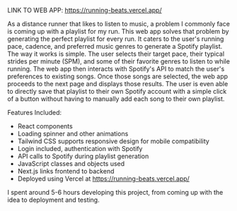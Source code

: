 LINK TO WEB APP: https://running-beats.vercel.app/

As a distance runner that likes to listen to music, a problem I commonly face is coming up with a playlist for my run. This web app solves that problem by generating the perfect playlist for every run. It caters to the user's running pace, cadence, and preferred music genres to generate a Spotify playlist. The way it works is simple. The user selects their target pace, their typical strides per minute (SPM), and some of their favorite genres to listen to while running. The web app then interacts with Spotify's API to match the user's preferences to existing songs. Once those songs are selected, the web app proceeds to the next page and displays those results. The user is even able to directly save that playlist to their own Spotify account with a simple click of a button without having to manually add each song to their own playlist.

Features Included:
- React components
- Loading spinner and other animations
- Tailwind CSS supports responsive design for mobile compatibility
- Login included, authentication with Spotify
- API calls to Spotify during playlist generation
- JavaScript classes and objects used
- Next.js links frontend to backend
- Deployed using Vercel at https://running-beats.vercel.app/

I spent around 5-6 hours developing this project, from coming up with the idea to deployment and testing.
